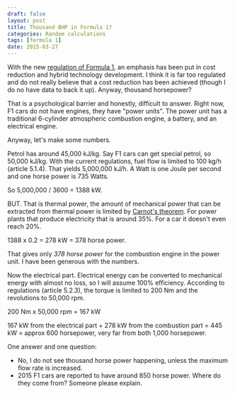 ```yaml
---
draft: false
layout: post
title: Thousand BHP in Formula 1?
categories: Random calculations
tags: [formula 1]
date: 2015-03-27
---
```


With the new <a href="https://www.fia.com/file/13068/download?token=dkh9nZET">regulation of Formula 1</a>, an emphasis has been put in cost reduction and hybrid technology development. I think it is far too regulated and do not really believe that a cost reduction has been achieved (though I do no have data to back it up). Anyway, thousand horsepower?

That is a psychological barrier and honestly, difficult to answer. Right now, F1 cars do not have engines, they have "power units". The power unit has a traditional 6-cylinder atmospheric combustion engine, a battery, and an electrical engine.

Anyway, let's make some numbers.

Petrol has around 45,000 kJ/kg. Say F1 cars can get special petrol, so 50,000 kJ/kg. With the current regulations, fuel flow is limited to 100 kg/h (article 5.1.4). That yields 5,000,000 kJ/h. A Watt is one Joule per second and one horse power is 735 Watts.

So 5,000,000 / 3600 = 1388 kW.

BUT. That is thermal power, the amount of mechanical power that can be extracted from thermal power is limited by <a href="https://en.wikipedia.org/wiki/Carnot_cycle">Carnot's theorem</a>. For power plants that produce electricity that is around 35%. For a car it doesn't even reach 20%.

1388 x 0.2 = 278 kW = 378 horse power.

That gives only <em>378 horse power</em> for the combustion engine in the power unit. I have been generous with the numbers.

Now the electrical part. Electrical energy can be converted to mechanical energy with almost no loss, so I will assume 100% efficiency. According to regulations (article 5.2.3), the torque is limited to 200 Nm and the revolutions to 50,000 rpm.

200 Nm x 50,000 rpm = 167 kW

167 kW from the electrical part + 278 kW from the combustion part = 445 kW = approx 600 horsepower, very far from both 1,000 horsepower.

One answer and one question:

* No, I do not see thousand horse power happening, unless the maximum flow rate is increased.
* 2015 F1 cars are reported to have around 850 horse power. Where do they come from? Someone please explain.
